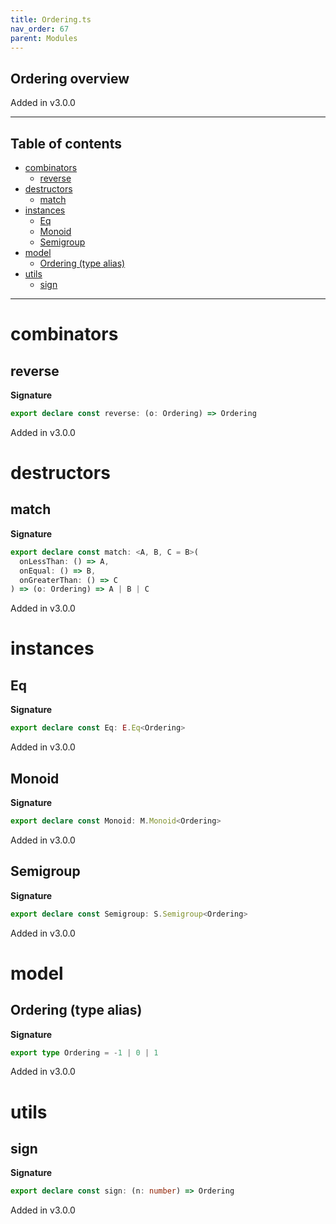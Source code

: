 ```yaml
---
title: Ordering.ts
nav_order: 67
parent: Modules
---
```


## Ordering overview

Added in v3.0.0

---

<h2 class="text-delta">Table of contents</h2>

- [combinators](#combinators)
  - [reverse](#reverse)
- [destructors](#destructors)
  - [match](#match)
- [instances](#instances)
  - [Eq](#eq)
  - [Monoid](#monoid)
  - [Semigroup](#semigroup)
- [model](#model)
  - [Ordering (type alias)](#ordering-type-alias)
- [utils](#utils)
  - [sign](#sign)

---

# combinators

## reverse

**Signature**

```ts
export declare const reverse: (o: Ordering) => Ordering
```

Added in v3.0.0

# destructors

## match

**Signature**

```ts
export declare const match: <A, B, C = B>(
  onLessThan: () => A,
  onEqual: () => B,
  onGreaterThan: () => C
) => (o: Ordering) => A | B | C
```

Added in v3.0.0

# instances

## Eq

**Signature**

```ts
export declare const Eq: E.Eq<Ordering>
```

Added in v3.0.0

## Monoid

**Signature**

```ts
export declare const Monoid: M.Monoid<Ordering>
```

Added in v3.0.0

## Semigroup

**Signature**

```ts
export declare const Semigroup: S.Semigroup<Ordering>
```

Added in v3.0.0

# model

## Ordering (type alias)

**Signature**

```ts
export type Ordering = -1 | 0 | 1
```

Added in v3.0.0

# utils

## sign

**Signature**

```ts
export declare const sign: (n: number) => Ordering
```

Added in v3.0.0
